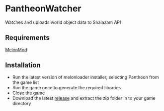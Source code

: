 # PantheonWatcher
Watches and uploads world object data to Shalazam API

## Requirements
[MelonMod](https://github.com/LavaGang/MelonLoader)

## Installation
* Run the latest version of melonloader installer, selecting Pantheon from the game list
* Run the game once to generate the required libraries
* Close the game
* Download the latest [release](https://github.com/JamieDavidson/PantheonWatcher/releases) and extract the zip folder in to your game directory
